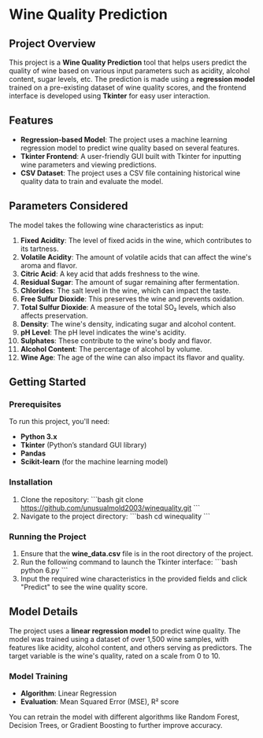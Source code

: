 
# Wine Quality Prediction

## Project Overview

This project is a **Wine Quality Prediction** tool that helps users predict the quality of wine based on various input parameters such as acidity, alcohol content, sugar levels, etc. The prediction is made using a **regression model** trained on a pre-existing dataset of wine quality scores, and the frontend interface is developed using **Tkinter** for easy user interaction.

## Features

- **Regression-based Model**: The project uses a machine learning regression model to predict wine quality based on several features.
- **Tkinter Frontend**: A user-friendly GUI built with Tkinter for inputting wine parameters and viewing predictions.
- **CSV Dataset**: The project uses a CSV file containing historical wine quality data to train and evaluate the model.

## Parameters Considered

The model takes the following wine characteristics as input:

1. **Fixed Acidity**: The level of fixed acids in the wine, which contributes to its tartness.
2. **Volatile Acidity**: The amount of volatile acids that can affect the wine's aroma and flavor.
3. **Citric Acid**: A key acid that adds freshness to the wine.
4. **Residual Sugar**: The amount of sugar remaining after fermentation.
5. **Chlorides**: The salt level in the wine, which can impact the taste.
6. **Free Sulfur Dioxide**: This preserves the wine and prevents oxidation.
7. **Total Sulfur Dioxide**: A measure of the total SO₂ levels, which also affects preservation.
8. **Density**: The wine's density, indicating sugar and alcohol content.
9. **pH Level**: The pH level indicates the wine's acidity.
10. **Sulphates**: These contribute to the wine's body and flavor.
11. **Alcohol Content**: The percentage of alcohol by volume.
12. **Wine Age**: The age of the wine can also impact its flavor and quality.

## Getting Started

### Prerequisites

To run this project, you'll need:

- **Python 3.x**
- **Tkinter** (Python’s standard GUI library)
- **Pandas**
- **Scikit-learn** (for the machine learning model)

### Installation

1. Clone the repository:
   \`\`\`bash
   git clone https://github.com/unusualmold2003/winequality.git
   \`\`\`
2. Navigate to the project directory:
   \`\`\`bash
   cd winequality
   \`\`\`

### Running the Project

1. Ensure that the **wine_data.csv** file is in the root directory of the project.
2. Run the following command to launch the Tkinter interface:
   \`\`\`bash
   python 6.py
   \`\`\`
3. Input the required wine characteristics in the provided fields and click "Predict" to see the wine quality score.

## Model Details

The project uses a **linear regression model** to predict wine quality. The model was trained using a dataset of over 1,500 wine samples, with features like acidity, alcohol content, and others serving as predictors. The target variable is the wine's quality, rated on a scale from 0 to 10.

### Model Training

- **Algorithm**: Linear Regression
- **Evaluation**: Mean Squared Error (MSE), R² score

You can retrain the model with different algorithms like Random Forest, Decision Trees, or Gradient Boosting to further improve accuracy.

